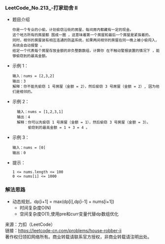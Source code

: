 ### LeetCode_No.213_-打家劫舍 II
* 题目介绍

      你是一个专业的小偷，计划偷窃沿街的房屋，每间房内都藏有一定的现金。
      这个地方所有的房屋都 围成一圈 ，这意味着第一个房屋和最后一个房屋是紧挨着的。
      同时，相邻的房屋装有相互连通的防盗系统，如果两间相邻的房屋在同一晚上被小偷闯入，系统会自动报警 。
      给定一个代表每个房屋存放金额的非负整数数组，计算你 在不触动警报装置的情况下 ，能够偷窃到的最高金额。
* 示例  1：

      输入：nums = [2,3,2]
      输出：3
      解释：你不能先偷窃 1 号房屋（金额 = 2），然后偷窃 3 号房屋（金额 = 2）, 因为他们是相邻的。
* 示例 2：

        输入：nums = [1,2,3,1]
        输出：4
        解释：你可以先偷窃 1 号房屋（金额 = 1），然后偷窃 3 号房屋（金额 = 3）。
             偷窃到的最高金额 = 1 + 3 = 4 。
* 示例 3：

      输入：nums = [0]
      输出：0
* 提示：

      1 <= nums.length <= 100
      0 <= nums[i] <= 1000
### 解法思路
* 动态规划，dp[i+1] = max(dp[i],dp[i-1] + nums[i+1])
  * 时间复杂度O(N)
  * 空间复杂度O(1),使用pre和curr变量代替dp数组优化

来源：力扣（LeetCode）\
链接：https://leetcode-cn.com/problems/house-robber-ii \
著作权归领扣网络所有。商业转载请联系官方授权，非商业转载请注明出处。
